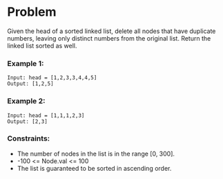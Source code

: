 # Problem

Given the head of a sorted linked list, delete all nodes that have duplicate numbers, leaving only distinct numbers from the original list. Return the linked list sorted as well.

### Example 1:

```
Input: head = [1,2,3,3,4,4,5]
Output: [1,2,5]
```

### Example 2:
```
Input: head = [1,1,1,2,3]
Output: [2,3]
```


### Constraints:

- The number of nodes in the list is in the range [0, 300].
- -100 <= Node.val <= 100
- The list is guaranteed to be sorted in ascending order.

